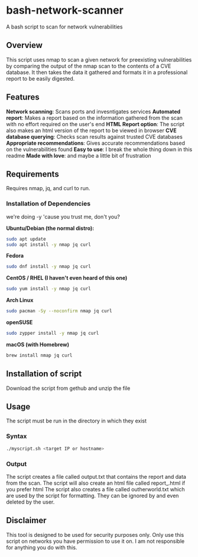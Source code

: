 # bash-network-scanner

A bash script to scan for network vulnerabilities

## Overview

This script uses nmap to scan a given network for preexisting vulnerabilities by comparing the output of the nmap scan to the contents of a CVE database. It then takes the data it gathered and formats it in a professional report to be easily digested. 

## Features

**Network scanning**: Scans ports and invesntigates services
**Automated report**: Makes a report based on the information gathered from the scan with no effort required on the user's end
**HTML Report option**: The script also makes an html version of the report to be viewed in browser
**CVE database querying**: Checks scan results against trusted CVE databases
**Appropriate recommendations**: Gives accurate recommendations based on the vulnerabilities found
**Easy to use**: I break the whole thing down in this readme
**Made with love**: and maybe a little bit of frustration 

## Requirements

Requires nmap, jq, and curl to run.

### Installation of Dependencies

we're doing -y 'cause you trust me, don't you?

**Ubuntu/Debian (the normal distro):**

```bash
sudo apt update
sudo apt install -y nmap jq curl
```

**Fedora**

```bash
sudo dnf install -y nmap jq curl
```

**CentOS / RHEL (I haven't even heard of this one)**

```bash
sudo yum install -y nmap jq curl
```

**Arch Linux**

```bash
sudo pacman -Sy --noconfirm nmap jq curl
```

**openSUSE**

```bash
sudo zypper install -y nmap jq curl
```

**macOS (with Homebrew)**

```bash
brew install nmap jq curl
```

## Installation of script

Download the script from gethub and unzip the file

## Usage

The script must be run in the directory in which they exist

### Syntax

```bash
./myscript.sh <target IP or hostname>
```

### Output

The script creates a file called output.txt that contains the report and data from the scan. 
The script will also create an html file called report_<target>.html if you prefer html
The script also creates a file called outherworld.txt which are used by the script for formatting. They can be ignored by and even deleted by the user.

## Disclaimer

This tool is designed to be used for security purposes only. Only use this script on networks you have permission to use it on. I am not responsible for anything you do with this. 